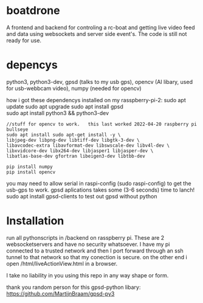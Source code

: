 # boatdrone
A frontend and backend for controling a rc-boat and getting live video feed and data using websockets and server side event's.
The code is still not ready for use.

# depencys
python3, python3-dev, gpsd (talks to my usb gps), opencv (AI libary, used for usb-webbcam video), numpy (needed for opencv)

how i got these dependencys installed on my rasspberry-pi-2:
	sudo apt update
	sudo apt upgrade
	sudo apt install gpsd      
	sudo apt install python3 && python3-dev

	//stuff for opencv to work.   this last worked 2022-04-20 raspberry pi bullseye 
	sudo apt install sudo apt-get install -y \
	libjpeg-dev libpng-dev libtiff-dev libgtk-3-dev \
	libavcodec-extra libavformat-dev libswscale-dev libv4l-dev \
	libxvidcore-dev libx264-dev libjasper1 libjasper-dev \
	libatlas-base-dev gfortran libeigen3-dev libtbb-dev

	pip install numpy
	pip install opencv

you may need to allow serial in raspi-config (sudo raspi-config) to get the usb-gps to work. gpsd aplications takes some (3-6 seconds) time to lanch!
sudo apt install gpsd-clients to test out gpsd without python

# Installation
run all pythonscripts in /backend on rasspberry pi. These are 2 websocketservers and have no security whatsoever. 
I have my pi connected to a trusted network and then I port forward through an ssh tunnel to that network so that my conection is secure.
on the other end i open /html/liveActionView.html in a browser.


I take no liability in you using this repo in any way shape or form. 

thank you random person for this gpsd-python libary: https://github.com/MartijnBraam/gpsd-py3
